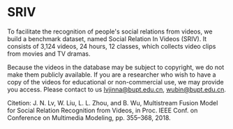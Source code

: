 # SRIV

To facilitate the recognition of people's social relations from videos, we build a benchmark dataset, named  Social Relation In Videos (SRIV). It consists of 3,124 videos, 24 hours, 12 classes, which collects video clips from movies and TV dramas.

Because the videos in the database may be subject to copyright, we do not make them publicly available. If you are a researcher who wish to have a copy of the videos for educational or non-commercial use, we may provide you access. Please contact to us lvjinna@bupt.edu.cn, wubin@bupt.edu.cn.

Citetion:
J. N. Lv, W. Liu, L. L. Zhou, and B. Wu, Multistream Fusion Model for Social Relation Recognition from Videos, in Proc. IEEE Conf. on Conference on Multimedia Modeling, pp. 355–368, 2018.
